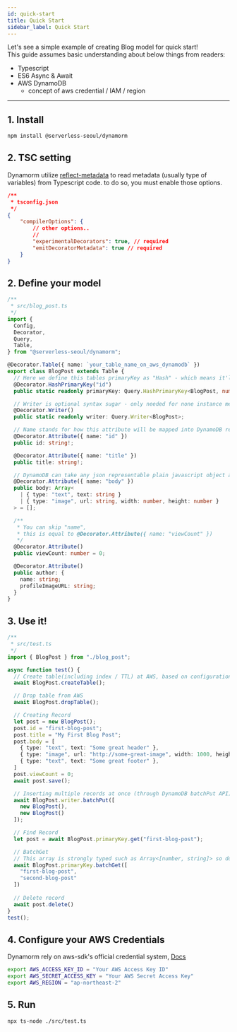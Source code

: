 ```yaml
---
id: quick-start
title: Quick Start
sidebar_label: Quick Start
---
```


Let's see a simple example of creating Blog model for quick start!  
This guide assumes basic understanding about below things from readers:
-  Typescript
- ES6 Async & Await
- AWS DynamoDB
  - concept of aws credential / IAM / region

***

## 1. Install
```bash
npm install @serverless-seoul/dynamorm
```

## 2. TSC setting
Dynamorm utilize [reflect-metadata](https://github.com/rbuckton/reflect-metadata) to read metadata (usually type of variables) from Typescript code. to do so, you must enable those options.

```json
/**
 * tsconfig.json
 */
{
    "compilerOptions": {
        // other options..
        //
        "experimentalDecorators": true, // required
        "emitDecoratorMetadata": true // required
    }
}
```

## 2. Define your model
```typescript
/**
 * src/blog_post.ts
 */
import {
  Config,
  Decorator,
  Query,
  Table,
} from "@serverless-seoul/dynamorm";

@Decorator.Table({ name: `your_table_name_on_aws_dynamodb` })
export class BlogPost extends Table {
  // Here we define this tables primaryKey as "Hash" - which means it'll only have hash key, no rangekey
  @Decorator.HashPrimaryKey("id")
  public static readonly primaryKey: Query.HashPrimaryKey<BlogPost, number>; 

  // Writer is optional syntax sugar - only needed for none instance method operations, such as batchUpdate
  @Decorator.Writer()
  public static readonly writer: Query.Writer<BlogPost>;

  // Name stands for how this attribute will be mapped into DynamoDB record's attribute
  @Decorator.Attribute({ name: "id" })
  public id: string!;

  @Decorator.Attribute({ name: "title" })
  public title: string!;

  // DynamoDB can take any json representable plain javascript object as attribute
  @Decorator.Attribute({ name: "body" })
  public body: Array<
    | { type: "text", text: string }
    | { type: "image", url: string, width: number, height: number }
  > = [];

  /**
   * You can skip "name", 
   * this is equal to @Decorator.Attribute({ name: "viewCount" })
   */
  @Decorator.Attribute()
  public viewCount: number = 0;

  @Decorator.Attribute()
  public author: {
    name: string;
    profileImageURL: string;
  }
}
```

## 3. Use it!
```typescript
/**
 * src/test.ts
 */
import { BlogPost } from "./blog_post";

async function test() {
  // Create table(including index / TTL) at AWS, based on configuration from the table
  await BlogPost.createTable();

  // Drop table from AWS
  await BlogPost.dropTable();

  // Creating Record
  let post = new BlogPost();
  post.id = "first-blog-post";
  post.title = "My First Blog Post";
  post.body = [
    { type: "text", text: "Some great header" },
    { type: "image", url: "http://some-great-image", width: 1000, height: 1000 },
    { type: "text", text: "Some great footer" },
  ]
  post.viewCount = 0;
  await post.save();

  // Inserting multiple records at once (through DynamoDB batchPut API)
  await BlogPost.writer.batchPut([
    new BlogPost(),
    new BlogPost()
  ]);

  // Find Record
  let post = await BlogPost.primaryKey.get("first-blog-post");

  // BatchGet
  // This array is strongly typed such as Array<[number, string]> so don't worry.
  await BlogPost.primaryKey.batchGet([
    "first-blog-post",
    "second-blog-post"
  ])
  
  // Delete record
  await post.delete()
}
test();

```

## 4. Configure your AWS Credentials
Dynamorm rely on aws-sdk's official credential system, [Docs](https://docs.aws.amazon.com/sdk-for-javascript/v2/developer-guide/getting-started-nodejs.html)
```bash
export AWS_ACCESS_KEY_ID = "Your AWS Access Key ID"
export AWS_SECRET_ACCESS_KEY = "Your AWS Secret Access Key"
export AWS_REGION = "ap-northeast-2"
```

## 5. Run
```bash
npx ts-node ./src/test.ts
```